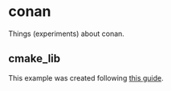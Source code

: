 # conan
Things (experiments) about conan.

## cmake_lib

This example was created following [this guide](https://docs.conan.io/2/tutorial/creating_packages/create_your_first_package.html).
